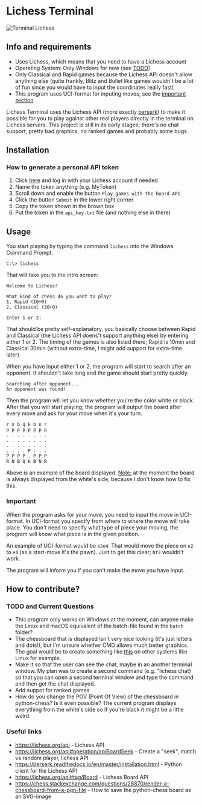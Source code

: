 # Lichess Terminal

![Terminal Lichess](https://github.com/Cqsi/lichess_terminal/blob/master/docs/images/lichess.png?raw=true)


## Info and requirements
* Uses Lichess, which means that you need to have a Lichess account
* Operating System: Only Windows for now (see [TODO](https://github.com/Cqsi/lichess_terminal#todo-and-current-questions))
* Only Classical and Rapid games because the Lichess API doesn't allow anything else (quite frankly, Blitz and Bullet like games wouldn't be a lot of fun since you would have to input the coordinates really fast)
* This program uses UCI-format for inputing moves, see the [important section](https://github.com/Cqsi/lichess_terminal#important)

Lichess Terminal uses the Lichess API (more exactly [berserk](https://github.com/rhgrant10/berserk)) to make it possible for you to play against other real players directly in the terminal on Lichess servers. This project is still in its early stages; there's no chat support, pretty bad graphics, no ranked games and probably some bugs.


## Installation

### How to generate a personal API token

1. Click [here](https://lichess.org/account/oauth/token/create) and log in with your Lichess account if needed
2. Name the token anything (e.g. MyToken)
3. Scroll down and enable the button `Play games with the board API`
4. Click the button `Submit` in the lower right corner
5. Copy the token shown in the brown box
6. Put the token in the `api_key.txt` file (and nothing else in there)


## Usage

You start playing by typing the command `lichess` into the Windows Command Prompt:

```
C:\> lichess
```

That will take you to the intro screen:

```
Welcome to Lichess!

What kind of chess do you want to play?
1. Rapid (10+0)
2. Classical (30+0)

Enter 1 or 2:
```

That should be pretty self-explanatory, you basically choose between Rapid and Classical (the Lichess API doens't support anything else) by entering either 1 or 2. The timing of the games is also listed there; Rapid is 10min and Classical 30min (without extra-time, I might add support for extra-time later)

When you have input either 1 or 2, the program will start to search after an opponent. It shouldn't take long and the game should start pretty quickly.

```
Searching after opponent...
An opponent was found!
```

Then the program will let you know whether you're the color white or black. After that you will start playing; the program will output the board after every move and ask for your move when it's your turn.

```
r n b q k b n r
p p p p p p p p
. . . . . . . .
. . . . . . . .
. . . . . . . .
. . . . P . . .
P P P P . P P P
R N B Q K B N R
```
Above is an example of the board displayed. <ins>Note:</ins> at the moment the board is always displayed from the white's side, because I don't know how to fix this.


### Important
When the program asks for your move, you need to input the move in UCI-format. In UCI-format you specify from where to where the move will take place. You don't need to specify what type of piece your moving, the program will know what piece is in the given position.

An example of UCI-format would be `e2e4`. That would move the piece on `e2` to `e4` (as a start-move it's the pawn). Just to get this clear; `Nf3` wouldn't work.

The program will inform you if you can't make the move you have input. 


## How to contribute?
### TODO and Current Questions
* This program only works on Windows at the moment, can anyone make the Linux and macOS equivalent of the batch-file found in the `batch` folder?
* The chessboard that is displayed isn't very nice looking (it's just letters and dots!), but I'm unsure whether CMD allows much better graphics. The goal would be to create something like [this](https://www.reddit.com/r/chess/comments/cm394n/play_chess_against_stockfish_in_your_terminal/) on other systems like Linux for example.
* Make it so that the user can see the chat, maybe in an another terminal window. My plan was to create a second command (e.g. "lichess chat) so that you can open a second terminal window and type the command and then get the chat displayed.
* Add suppot for ranked games
* How do you change the POV (Point Of View) of the chessboard in python-chess? Is it even possible? The current program displays everything from the white's side so if you're black it might be a little weird.

### Useful links 
* https://lichess.org/api - Lichess API
* https://lichess.org/api#operation/apiBoardSeek - Create a "seek", match vs random player, lichess API
* https://berserk.readthedocs.io/en/master/installation.html - Python client for the Lichess API
* https://lichess.org/api#tag/Board - Lichess Board API
* https://chess.stackexchange.com/questions/28870/render-a-chessboard-from-a-pgn-file - How to save the python-chess board as an SVG-image
